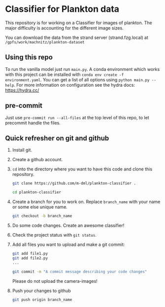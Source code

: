 Classifier for Plankton data
============================

This repository is for working on a Classifier for images of plankton.
The major difficulty is accounting for the different image sizes.

You can download the data from the strand server (strand.fzg.local) at
`/gpfs/work/machnitz/plankton-dataset`


Using this repo
-------------------------------
To run the vanilla model just run `main.py`. A conda environment which works with this project can be installed
with `conda env create -f environment.yaml`.
You can get a list of all options using `python main.py --help`.
For more information on configuration see the hydra docs: https://hydra.cc/


pre-commit
---------
Just use `pre-commit run --all-files` at the top level of this repo, to 
let precommit handle the files.

Quick refresher on git and github
---------------------------------

1. Install git.

2. Create a github account.

3. `cd` into the directory where you want to have this code and clone this repository.

    ```bash
    git clone https://github.com/m-dml/plankton-classifier .

    cd plankton-classifier
    ```

4. Create a branch for you to work on. Replace `branch_name` with your name or some else
    unique name.

    ```bash
    git checkout -b branch_name
    ```

5. Do some code changes. Create an awesome classifier!

6. Check the project status with `git status`.

7. Add all files you want to upload and make a git commit:
    ```bash
   git add file1.py
   git add file2.py
   ...

   git commit -m "A commit message describing your code changes"
    ```
   Please do not upload the camera-images!

8. Push your changes to github
    ```bash
    git push origin branch_name
    ```
